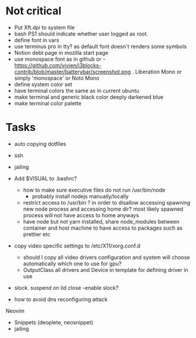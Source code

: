 # Not critical

- Put Xft.dpi to system file
- bash PS1 should indicate whether user logged as root.
- define font in vars
- use terminus pro in tty? as default font doesn't renders some symbols
- Notion debt page in mozilla start page
- use monospace font as in github or - https://github.com/vivien/i3blocks-contrib/blob/master/batterybar/screenshot.png . Liberation Mono or simply 'monospace' or Noto Mono
- define system color set
- have terminal colors the same as in current ubuntu
- make terminal and generic black color deeply darkened blue
- make terminal color palette

# Tasks

- auto copying dotfiles
- ssh
- jailing

- Add \$VISUAL to .bashrc?

  - how to make sure executive files do not run /usr/bin/node
    - probably install nodejs manually/locally
  - restrict access to /usr/bin ? in order to disallow accessing spawning new node process and accessing home dir? most likely spawned process will not have access to home anyways
  - have node but not yarn installed, share node_modules between container and host machine to have access to packages such as prettier etc

- copy video specific settings to /etc/X11/xorg.conf.d

  - should I copy all video drivers configuration and system will choose automatically which one to use for gpu?
  - OutputClass all drivers and Device in template for defining driver in use

- slock. suspend on lid close
  -enable slock?

- how to avoid dns reconfiguring attack


Neovim
- Snippets (deoplete, neosnippet)
- jailing
